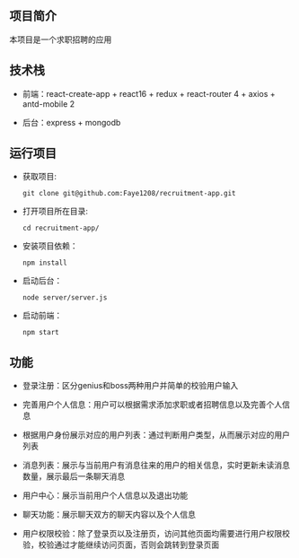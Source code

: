  ## 项目简介

   本项目是一个求职招聘的应用


 ## 技术栈

 + 前端：react-create-app + react16 + redux + react-router 4 + axios + antd-mobile 2

 + 后台：express + mongodb


 ## 运行项目

  + 获取项目:

        git clone git@github.com:Faye1208/recruitment-app.git

  + 打开项目所在目录:

        cd recruitment-app/

  + 安装项目依赖：

        npm install

  + 启动后台：

        node server/server.js

  + 启动前端：

        npm start



 ## 功能

  + 登录注册：区分genius和boss两种用户并简单的校验用户输入

  + 完善用户个人信息：用户可以根据需求添加求职或者招聘信息以及完善个人信息

  + 根据用户身份展示对应的用户列表：通过判断用户类型，从而展示对应的用户列表

  + 消息列表：展示与当前用户有消息往来的用户的相关信息，实时更新未读消息数量，展示最后一条聊天消息

  + 用户中心：展示当前用户个人信息以及退出功能

  + 聊天功能：展示聊天双方的聊天内容以及个人信息

  + 用户权限校验：除了登录页以及注册页，访问其他页面均需要进行用户权限校验，校验通过才能继续访问页面，否则会跳转到登录页面













